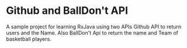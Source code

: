 # Github and BallDon't API
A sample project for learning RxJava using two APIs Github API to return users and the Name. Also BallDon't Api to return the name and Team of basketball players.
